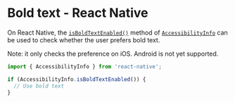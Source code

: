 # Bold text - React Native

On React Native, the [`isBoldTextEnabled()`](https://reactnative.dev/docs/next/accessibilityinfo#isboldtextenabled-ios) method of [`AccessibilityInfo`](https://reactnative.dev/docs/next/accessibilityinfo) can be used to check whether the user prefers bold text.

Note: it only checks the preference on iOS. Android is not yet supported.

```jsx
import { AccessibilityInfo } from 'react-native';

if (AccessibilityInfo.isBoldTextEnabled()) {
  // Use bold text
}
```
